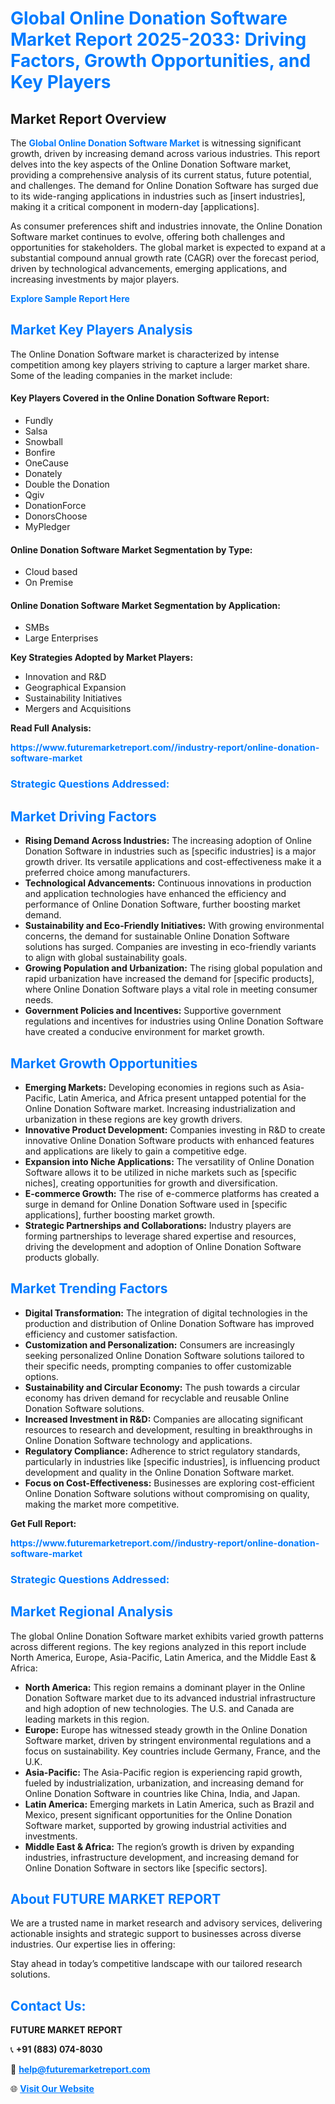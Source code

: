 <h1 style="color: #007BFF;">Global Online Donation Software Market Report 2025-2033: Driving Factors, Growth Opportunities, and Key Players</h1>

<section id="overview">
<h2>Market Report Overview</h2>
<p>The <a href="https://www.futuremarketreport.com//industry-report/online-donation-software-market" style="color: #007BFF; text-decoration: none;"><strong>Global Online Donation Software Market</strong></a> is witnessing significant growth, driven by increasing demand across various industries. This report delves into the key aspects of the Online Donation Software market, providing a comprehensive analysis of its current status, future potential, and challenges. The demand for Online Donation Software has surged due to its wide-ranging applications in industries such as [insert industries], making it a critical component in modern-day [applications].</p>
<p>As consumer preferences shift and industries innovate, the Online Donation Software market continues to evolve, offering both challenges and opportunities for stakeholders. The global market is expected to expand at a substantial compound annual growth rate (CAGR) over the forecast period, driven by technological advancements, emerging applications, and increasing investments by major players.</p>
</section>

<section id="overview">
<p><a href="https://www.futuremarketreport.com//request-sample/reportId=47951" style="color: #007BFF; text-decoration: none;"><strong>Explore Sample Report Here</strong></a></p>
</section>

<section id="key-players">
<h2 style="color: #007BFF;">Market Key Players Analysis</h2>
<p>The Online Donation Software market is characterized by intense competition among key players striving to capture a larger market share. Some of the leading companies in the market include:</p>
<h4>Key Players Covered in the Online Donation Software Report:</h4>
<ul><li>Fundly</li><li>Salsa</li><li>Snowball</li><li>Bonfire</li><li>OneCause</li><li>Donately</li><li>Double the Donation</li><li>Qgiv</li><li>DonationForce</li><li>DonorsChoose</li><li>MyPledger</li></ul>
<h4>Online Donation Software Market Segmentation by Type:</h4>
<ul><li>Cloud based</li><li>On Premise</li></ul>

<h4>Online Donation Software Market Segmentation by Application:</h4>
<ul><li>SMBs</li><li>Large Enterprises</li></ul>
<p><strong>Key Strategies Adopted by Market Players:</strong></p>
<ul>
<li>Innovation and R&D</li>
<li>Geographical Expansion</li>
<li>Sustainability Initiatives</li>
<li>Mergers and Acquisitions</li>
</ul>
</section>

<section>
<p><strong>Read Full Analysis: </strong></p><a href="https://www.futuremarketreport.com//industry-report/online-donation-software-market" style="color: #007BFF; text-decoration: none;"><strong>https://www.futuremarketreport.com//industry-report/online-donation-software-market</strong></a>
<h3 style="color: #007BFF;">Strategic Questions Addressed:</h3>
</section>

<section id="driving-factors">
<h2 style="color: #007BFF;">Market Driving Factors</h2>
<ul>
<li><strong>Rising Demand Across Industries:</strong> The increasing adoption of Online Donation Software in industries such as [specific industries] is a major growth driver. Its versatile applications and cost-effectiveness make it a preferred choice among manufacturers.</li>
<li><strong>Technological Advancements:</strong> Continuous innovations in production and application technologies have enhanced the efficiency and performance of Online Donation Software, further boosting market demand.</li>
<li><strong>Sustainability and Eco-Friendly Initiatives:</strong> With growing environmental concerns, the demand for sustainable Online Donation Software solutions has surged. Companies are investing in eco-friendly variants to align with global sustainability goals.</li>
<li><strong>Growing Population and Urbanization:</strong> The rising global population and rapid urbanization have increased the demand for [specific products], where Online Donation Software plays a vital role in meeting consumer needs.</li>
<li><strong>Government Policies and Incentives:</strong> Supportive government regulations and incentives for industries using Online Donation Software have created a conducive environment for market growth.</li>
</ul>
</section>

<section id="growth-opportunities">
<h2 style="color: #007BFF;">Market Growth Opportunities</h2>
<ul>
<li><strong>Emerging Markets:</strong> Developing economies in regions such as Asia-Pacific, Latin America, and Africa present untapped potential for the Online Donation Software market. Increasing industrialization and urbanization in these regions are key growth drivers.</li>
<li><strong>Innovative Product Development:</strong> Companies investing in R&D to create innovative Online Donation Software products with enhanced features and applications are likely to gain a competitive edge.</li>
<li><strong>Expansion into Niche Applications:</strong> The versatility of Online Donation Software allows it to be utilized in niche markets such as [specific niches], creating opportunities for growth and diversification.</li>
<li><strong>E-commerce Growth:</strong> The rise of e-commerce platforms has created a surge in demand for Online Donation Software used in [specific applications], further boosting market growth.</li>
<li><strong>Strategic Partnerships and Collaborations:</strong> Industry players are forming partnerships to leverage shared expertise and resources, driving the development and adoption of Online Donation Software products globally.</li>
</ul>
</section>

<section id="trending-factors">
<h2 style="color: #007BFF;">Market Trending Factors</h2>
<ul>
<li><strong>Digital Transformation:</strong> The integration of digital technologies in the production and distribution of Online Donation Software has improved efficiency and customer satisfaction.</li>
<li><strong>Customization and Personalization:</strong> Consumers are increasingly seeking personalized Online Donation Software solutions tailored to their specific needs, prompting companies to offer customizable options.</li>
<li><strong>Sustainability and Circular Economy:</strong> The push towards a circular economy has driven demand for recyclable and reusable Online Donation Software solutions.</li>
<li><strong>Increased Investment in R&D:</strong> Companies are allocating significant resources to research and development, resulting in breakthroughs in Online Donation Software technology and applications.</li>
<li><strong>Regulatory Compliance:</strong> Adherence to strict regulatory standards, particularly in industries like [specific industries], is influencing product development and quality in the Online Donation Software market.</li>
<li><strong>Focus on Cost-Effectiveness:</strong> Businesses are exploring cost-efficient Online Donation Software solutions without compromising on quality, making the market more competitive.</li>
</ul>
</section>

<section>
<p><strong>Get Full Report: </strong></p><a href="https://www.futuremarketreport.com//industry-report/online-donation-software-market" style="color: #007BFF; text-decoration: none;"><strong>https://www.futuremarketreport.com//industry-report/online-donation-software-market</strong></a>
<h3 style="color: #007BFF;">Strategic Questions Addressed:</h3>
</section>


<section id="regional-analysis">
<h2 style="color: #007BFF;">Market Regional Analysis</h2>
<p>The global Online Donation Software market exhibits varied growth patterns across different regions. The key regions analyzed in this report include North America, Europe, Asia-Pacific, Latin America, and the Middle East & Africa:</p>
<ul>
<li><strong>North America:</strong> This region remains a dominant player in the Online Donation Software market due to its advanced industrial infrastructure and high adoption of new technologies. The U.S. and Canada are leading markets in this region.</li>
<li><strong>Europe:</strong> Europe has witnessed steady growth in the Online Donation Software market, driven by stringent environmental regulations and a focus on sustainability. Key countries include Germany, France, and the U.K.</li>
<li><strong>Asia-Pacific:</strong> The Asia-Pacific region is experiencing rapid growth, fueled by industrialization, urbanization, and increasing demand for Online Donation Software in countries like China, India, and Japan.</li>
<li><strong>Latin America:</strong> Emerging markets in Latin America, such as Brazil and Mexico, present significant opportunities for the Online Donation Software market, supported by growing industrial activities and investments.</li>
<li><strong>Middle East & Africa:</strong> The region’s growth is driven by expanding industries, infrastructure development, and increasing demand for Online Donation Software in sectors like [specific sectors].</li>
</ul>
</section>

<footer>
<h2 style="color: #007BFF;">About FUTURE MARKET REPORT</h2>
<p>We are a trusted name in market research and advisory services, delivering actionable insights and strategic support to businesses across diverse industries. Our expertise lies in offering:</p>

<p>Stay ahead in today’s competitive landscape with our tailored research solutions.</p>

<h2 style="color: #007BFF;">Contact Us:</h2>
<p><strong>FUTURE MARKET REPORT</strong></p>
<p>📞 <strong>+91 (883) 074-8030</strong></p>
<p>📧 <strong><a href="mailto:help@futuremarketreport.com" style="color: #007BFF;">help@futuremarketreport.com</a></strong></p>
<p>🌐 <strong><a href="https://www.futuremarketreport.com/" style="color: #007BFF;">Visit Our Website</a></strong></p>
</footer>